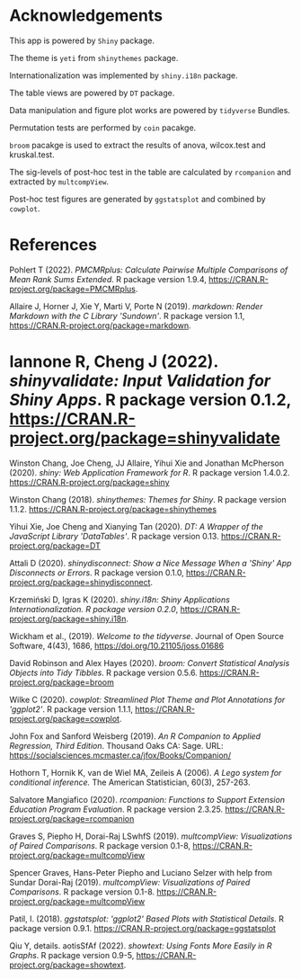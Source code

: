 # Acknowledgements

This app is powered by `Shiny` package.

The theme is `yeti` from `shinythemes` package.

Internationalization was implemented by `shiny.i18n` package.

The table views are powered by `DT` package.

Data manipulation and figure plot works are powered by `tidyverse` Bundles.

Permutation tests are performed by `coin` pacakge.

`broom` pacakge is used to extract the results of anova, wilcox.test and kruskal.test.

The sig-levels of post-hoc test in the table are calculated by `rcompanion` and extracted by `multcompView`.

Post-hoc test figures are generated by `ggstatsplot` and combined by `cowplot`.

# References

Pohlert T (2022). _PMCMRplus: Calculate Pairwise Multiple Comparisons of Mean Rank Sums Extended_. R package version 1.9.4, <https://CRAN.R-project.org/package=PMCMRplus>.

Allaire J, Horner J, Xie Y, Marti V, Porte N (2019). _markdown: Render Markdown with the C Library 'Sundown'_. R package version 1.1, <https://CRAN.R-project.org/package=markdown>.

# Iannone R, Cheng J (2022). _shinyvalidate: Input Validation for Shiny Apps_. R package version 0.1.2, <https://CRAN.R-project.org/package=shinyvalidate>

Winston Chang, Joe Cheng, JJ Allaire, Yihui Xie and Jonathan McPherson (2020). _shiny: Web Application Framework for R_. R package version 1.4.0.2. <https://CRAN.R-project.org/package=shiny>

Winston Chang (2018). _shinythemes: Themes for Shiny_. R package version 1.1.2. <https://CRAN.R-project.org/package=shinythemes>
  
Yihui Xie, Joe Cheng and Xianying Tan (2020). _DT: A Wrapper of the JavaScript Library 'DataTables'_. R package version 0.13. <https://CRAN.R-project.org/package=DT>

Attali D (2020). _shinydisconnect: Show a Nice Message When a 'Shiny' App Disconnects or Errors_. R package version 0.1.0, <https://CRAN.R-project.org/package=shinydisconnect>.

Krzemiński D, Igras K (2020). _shiny.i18n: Shiny Applications Internationalization. R package version 0.2.0_, <https://CRAN.R-project.org/package=shiny.i18n>.

Wickham et al., (2019). _Welcome to the tidyverse_. Journal of Open Source Software, 4(43), 1686, <https://doi.org/10.21105/joss.01686>

David Robinson and Alex Hayes (2020). _broom: Convert Statistical Analysis Objects into Tidy Tibbles_. R package version 0.5.6. <https://CRAN.R-project.org/package=broom>

Wilke C (2020). _cowplot: Streamlined Plot Theme and Plot Annotations for 'ggplot2'_. R package version 1.1.1, <https://CRAN.R-project.org/package=cowplot>.

John Fox and Sanford Weisberg (2019). _An R Companion to Applied Regression, Third Edition_. Thousand Oaks CA: Sage. URL: <https://socialsciences.mcmaster.ca/jfox/Books/Companion/>

Hothorn T, Hornik K, van de Wiel MA, Zeileis A (2006). _A Lego system for conditional inference._ The American Statistician, 60(3), 257-263.

Salvatore Mangiafico (2020). _rcompanion: Functions to Support Extension Education Program Evaluation_. R package version 2.3.25. <https://CRAN.R-project.org/package=rcompanion>

Graves S, Piepho H, Dorai-Raj LSwhfS (2019). _multcompView: Visualizations of Paired Comparisons_. R package version 0.1-8, <https://CRAN.R-project.org/package=multcompView>

Spencer Graves, Hans-Peter Piepho and Luciano Selzer with help from Sundar Dorai-Raj (2019). _multcompView: Visualizations of Paired Comparisons_. R package version 0.1-8. <https://CRAN.R-project.org/package=multcompView>

Patil, I. (2018). _ggstatsplot: 'ggplot2' Based Plots with Statistical Details_. R package version 0.9.1. <https://CRAN.R-project.org/package=ggstatsplot>

Qiu Y, details. aotisSfAf (2022). _showtext: Using Fonts More Easily in R Graphs_. R package version 0.9-5, <https://CRAN.R-project.org/package=showtext>.
